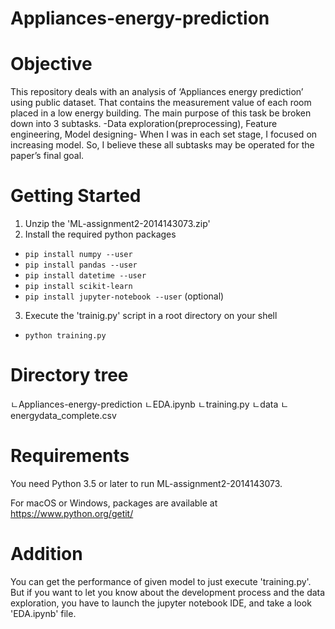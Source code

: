 # Appliances-energy-prediction
# Objective
This repository deals with an analysis of ‘Appliances energy prediction’ using public dataset. That contains the measurement value of each room placed in a low energy building. The main purpose of this task be broken down into 3 subtasks. -Data exploration(preprocessing), Feature engineering, Model designing- When I was in each set stage, I focused on increasing model. So, I believe these all subtasks may be operated for the paper’s final goal.

# Getting Started
1. Unzip the 'ML-assignment2-2014143073.zip'
2. Install the required python packages
  - `pip install numpy --user`
  - `pip install pandas --user`
  - `pip install datetime --user`
  - `pip install scikit-learn`
  - `pip install jupyter-notebook --user` (optional)
3. Execute the 'trainig.py' script in a root directory on your shell
  - `python training.py`
  
# Directory tree
  ㄴAppliances-energy-prediction
    ㄴEDA.ipynb
    ㄴtraining.py
    ㄴdata
      ㄴenergydata_complete.csv
      
# Requirements
You need Python 3.5 or later to run ML-assignment2-2014143073.

For macOS or Windows, packages are available at
https://www.python.org/getit/

# Addition
You can get the performance of given model to just execute 'training.py'. But if you want to let you know about the development process and the data exploration, you have to launch the jupyter notebook IDE, and take a look 'EDA.ipynb' file.
